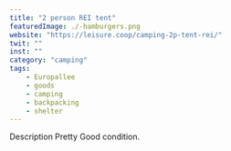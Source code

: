 ```yaml
---
title: "2 person REI tent"
featuredImage: ./-hamburgers.png
website: "https://leisure.coop/camping-2p-tent-rei/"
twit: ""
inst: ""
category: "camping"
tags:
    - Europallee
    - goods
    - camping
    - backpacking
    - shelter
---
```


Description
Pretty Good condition.
